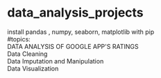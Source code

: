 # data_analysis_projects
install pandas , numpy, seaborn, matplotlib with pip<br>
#topics:<br>
DATA ANALYSIS OF GOOGLE APP'S RATINGS<br>
Data Cleaning<br>
Data Imputation and Manipulation<br>
Data Visualization<br>
